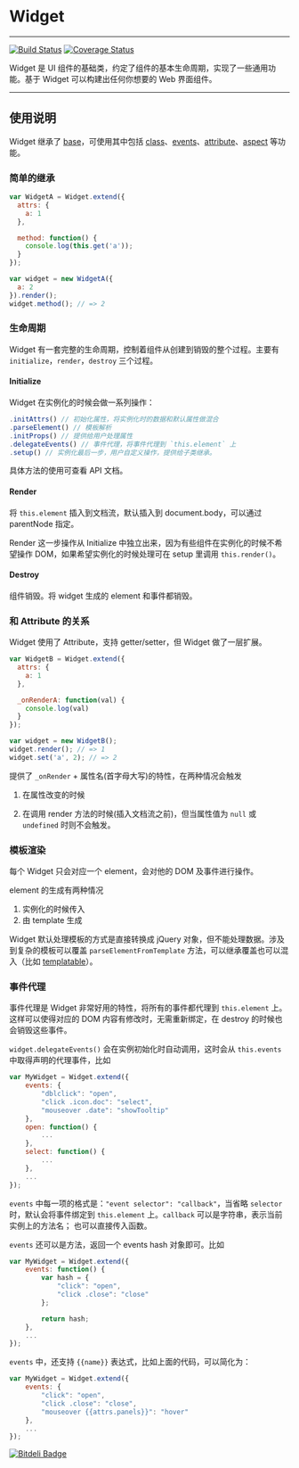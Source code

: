 # Widget 

---------

[![Build Status](https://travis-ci.org/aralejs/widget.png?branch=master)](https://travis-ci.org/aralejs/widget) [![Coverage Status](https://coveralls.io/repos/aralejs/widget/badge.png?branch=master)](https://coveralls.io/r/aralejs/widget?branch=master)

Widget 是 UI 组件的基础类，约定了组件的基本生命周期，实现了一些通用功能。基于 Widget
可以构建出任何你想要的 Web 界面组件。

----------

## 使用说明

Widget 继承了 [base](http://aralejs.org/base/)，可使用其中包括 [class](http://aralejs.org/class/)、[events](http://aralejs.org/events/)、[attribute](http://aralejs.org/base/docs/attribute.html)、[aspect](http://aralejs.org/base/docs/aspect.html) 等功能。

### 简单的继承

```js
var WidgetA = Widget.extend({
  attrs: {
    a: 1
  },

  method: function() {
    console.log(this.get('a'));
  }
});

var widget = new WidgetA({
  a: 2
}).render();
widget.method(); // => 2
```

### 生命周期

Widget 有一套完整的生命周期，控制着组件从创建到销毁的整个过程。主要有 `initialize`，`render`，`destroy` 三个过程。

#### Initialize

Widget 在实例化的时候会做一系列操作：

```js
.initAttrs() // 初始化属性，将实例化时的数据和默认属性做混合
.parseElement() // 模板解析
.initProps() // 提供给用户处理属性
.delegateEvents() // 事件代理，将事件代理到 `this.element` 上
.setup() // 实例化最后一步，用户自定义操作，提供给子类继承。
```

具体方法的使用可查看 API 文档。

#### Render

将 `this.element` 插入到文档流，默认插入到 document.body，可以通过 parentNode 指定。

Render 这一步操作从 Initialize 中独立出来，因为有些组件在实例化的时候不希望操作 DOM，如果希望实例化的时候处理可在 setup 里调用 `this.render()`。

#### Destroy

组件销毁。将 widget 生成的 element 和事件都销毁。

### 和 Attribute 的关系

Widget 使用了 Attribute，支持 getter/setter，但 Widget 做了一层扩展。

```js
var WidgetB = Widget.extend({
  attrs: {
    a: 1
  },

  _onRenderA: function(val) {
    console.log(val)
  }
});

var widget = new WidgetB();
widget.render(); // => 1
widget.set('a', 2); // => 2
```

提供了 `_onRender` + 属性名(首字母大写)的特性，在两种情况会触发

1. 在属性改变的时候

2. 在调用 render 方法的时候(插入文档流之前)，但当属性值为 `null` 或 `undefined` 时则不会触发。

### 模板渲染

每个 Widget 只会对应一个 element，会对他的 DOM 及事件进行操作。

element 的生成有两种情况

1. 实例化的时候传入
2. 由 template 生成

Widget 默认处理模板的方式是直接转换成 jQuery 对象，但不能处理数据。涉及到复杂的模板可以覆盖 `parseElementFromTemplate` 方法，可以继承覆盖也可以混入（比如 [templatable](http://aralejs.org/templatable/)）。

### 事件代理

事件代理是 Widget 非常好用的特性，将所有的事件都代理到 `this.element` 上。这样可以使得对应的
DOM 内容有修改时，无需重新绑定，在 destroy 的时候也会销毁这些事件。

`widget.delegateEvents()` 会在实例初始化时自动调用，这时会从 `this.events` 中取得声明的代理事件，比如

```js
var MyWidget = Widget.extend({
    events: {
        "dblclick": "open",
        "click .icon.doc": "select",
        "mouseover .date": "showTooltip"
    },
    open: function() {
        ...
    },
    select: function() {
        ...
    },
    ...
});
```

`events` 中每一项的格式是：`"event selector": "callback"`，当省略 `selector`
时，默认会将事件绑定到 `this.element` 上。`callback` 可以是字符串，表示当前实例上的方法名；
也可以直接传入函数。

`events` 还可以是方法，返回一个 events hash 对象即可。比如

```js
var MyWidget = Widget.extend({
    events: function() {
        var hash = {
            "click": "open",
            "click .close": "close"
        };

        return hash;
    },
    ...
});
```

`events` 中，还支持 `{{name}}` 表达式，比如上面的代码，可以简化为：

```js
var MyWidget = Widget.extend({
    events: {
        "click": "open",
        "click .close": "close",
        "mouseover {{attrs.panels}}": "hover"
    },
    ...
});
```


[![Bitdeli Badge](https://d2weczhvl823v0.cloudfront.net/aralejs/widget/trend.png)](https://bitdeli.com/free "Bitdeli Badge")

